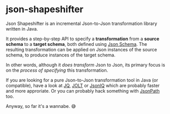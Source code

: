 json-shapeshifter
=================

Json Shapeshifter is an incremental Json-to-Json transformation library written in Java.

It provides a step-by-step API to specify a **transformation** from a **source schema** to a **target schema**, both defined using [Json Schema](http://json-schema.org/).
The resulting transformation can be applied on Json instances of the source schema, to produce instances of the target schema.

In other words, although it *does transform* Json to Json, its primary focus is on the *process of specifying* this transformation.

If you are looking for a pure Json-to-Json transformation tool in Java (or compatible), have a look at [JQ](http://stedolan.github.io/jq/), [JOLT](https://github.com/bazaarvoice/jolt) or [JsonIQ](http://www.jsoniq.org/) which are probably faster and more approriate. Or you can probably hack something with [JsonPath](https://github.com/jayway/JsonPath) too.

Anyway, so far it's a wannabe. :sweat_smile:
